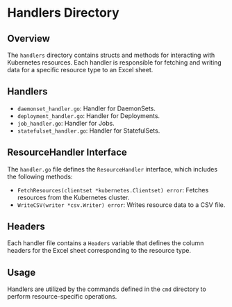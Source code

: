 # Handlers Directory

## Overview
The `handlers` directory contains structs and methods for interacting with Kubernetes resources. Each handler is responsible for fetching and writing data for a specific resource type to an Excel sheet.

## Handlers
- `daemonset_handler.go`: Handler for DaemonSets.
- `deployment_handler.go`: Handler for Deployments.
- `job_handler.go`: Handler for Jobs.
- `statefulset_handler.go`: Handler for StatefulSets.

## ResourceHandler Interface
The `handler.go` file defines the `ResourceHandler` interface, which includes the following methods:
- `FetchResources(clientset *kubernetes.Clientset) error`: Fetches resources from the Kubernetes cluster.
- `WriteCSV(writer *csv.Writer) error`: Writes resource data to a CSV file.

## Headers
Each handler file contains a `Headers` variable that defines the column headers for the Excel sheet corresponding to the resource type.

## Usage
Handlers are utilized by the commands defined in the `cmd` directory to perform resource-specific operations.
